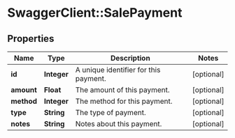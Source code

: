 # SwaggerClient::SalePayment

## Properties
Name | Type | Description | Notes
------------ | ------------- | ------------- | -------------
**id** | **Integer** | A unique identifier for this payment. | [optional] 
**amount** | **Float** | The amount of this payment. | [optional] 
**method** | **Integer** | The method for this payment. | [optional] 
**type** | **String** | The type of payment. | [optional] 
**notes** | **String** | Notes about this payment. | [optional] 


